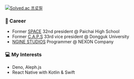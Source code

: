 [![Solved.ac
프로필](http://mazassumnida.wtf/api/v2/generate_badge?boj=choyj1222)](https://solved.ac/choyj1222)
### 👋 Career
- Former [SPACE](https://paichaiwiki.com/w/index.php/%EB%8C%80%EB%AC%B8) 32nd president @ Paichai High School
- Former [C.A.P.S](https://caps.dongguk.edu) 33rd vice president @ Dongguk University
- [NGINE STUDIOS](http://company.nexon.com/Company/Introduce/Relations/Relations.aspx) Programmer @ NEXON Company

### 💻 My Interests
- Deno, Aleph.js
- React Native with Kotlin & Swift
